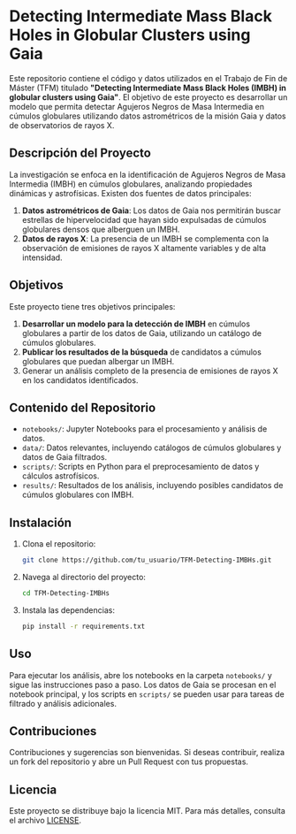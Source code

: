 # Detecting Intermediate Mass Black Holes in Globular Clusters using Gaia

Este repositorio contiene el código y datos utilizados en el Trabajo de Fin de Máster (TFM) titulado **"Detecting Intermediate Mass Black Holes (IMBH) in globular clusters using Gaia"**. El objetivo de este proyecto es desarrollar un modelo que permita detectar Agujeros Negros de Masa Intermedia en cúmulos globulares utilizando datos astrométricos de la misión Gaia y datos de observatorios de rayos X.

## Descripción del Proyecto

La investigación se enfoca en la identificación de Agujeros Negros de Masa Intermedia (IMBH) en cúmulos globulares, analizando propiedades dinámicas y astrofísicas. Existen dos fuentes de datos principales:
1. **Datos astrométricos de Gaia**: Los datos de Gaia nos permitirán buscar estrellas de hipervelocidad que hayan sido expulsadas de cúmulos globulares densos que alberguen un IMBH.
2. **Datos de rayos X**: La presencia de un IMBH se complementa con la observación de emisiones de rayos X altamente variables y de alta intensidad.

## Objetivos

Este proyecto tiene tres objetivos principales:
1. **Desarrollar un modelo para la detección de IMBH** en cúmulos globulares a partir de los datos de Gaia, utilizando un catálogo de cúmulos globulares.
2. **Publicar los resultados de la búsqueda** de candidatos a cúmulos globulares que puedan albergar un IMBH.
3. Generar un análisis completo de la presencia de emisiones de rayos X en los candidatos identificados.

## Contenido del Repositorio

- `notebooks/`: Jupyter Notebooks para el procesamiento y análisis de datos.
- `data/`: Datos relevantes, incluyendo catálogos de cúmulos globulares y datos de Gaia filtrados.
- `scripts/`: Scripts en Python para el preprocesamiento de datos y cálculos astrofísicos.
- `results/`: Resultados de los análisis, incluyendo posibles candidatos de cúmulos globulares con IMBH.
  
## Instalación

1. Clona el repositorio:
   ```bash
   git clone https://github.com/tu_usuario/TFM-Detecting-IMBHs.git
   ```
2. Navega al directorio del proyecto:
   ```bash
   cd TFM-Detecting-IMBHs
   ```
3. Instala las dependencias:
   ```bash
   pip install -r requirements.txt
   ```

## Uso

Para ejecutar los análisis, abre los notebooks en la carpeta `notebooks/` y sigue las instrucciones paso a paso. Los datos de Gaia se procesan en el notebook principal, y los scripts en `scripts/` se pueden usar para tareas de filtrado y análisis adicionales.

## Contribuciones

Contribuciones y sugerencias son bienvenidas. Si deseas contribuir, realiza un fork del repositorio y abre un Pull Request con tus propuestas.

## Licencia

Este proyecto se distribuye bajo la licencia MIT. Para más detalles, consulta el archivo [LICENSE](LICENSE).
